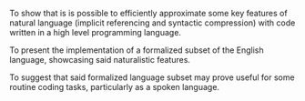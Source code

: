 To show that is is possible to efficiently approximate some key features of natural language (implicit referencing and syntactic compression) with code written in a high level programming language.

To present the implementation of a formalized subset of the English language, showcasing said naturalistic features.

To suggest that said formalized language subset may prove useful for some routine coding tasks, particularly as a spoken language.
